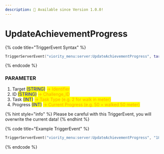 ```yaml
---
description: 🔧 Available since Version 1.0.0!
---
```


# UpdateAchievementProgress

{% code title="TriggerEvent Syntax" %}
```lua
TriggerServerEvent("viority_menu:server:UpdateAchievementProgress", target, id, task, progress)
```
{% endcode %}

### PARAMETER

1. Target <mark style="color:blue;">(STRING)</mark> <mark style="color:orange;">-> Identifier</mark>
2. ID <mark style="color:blue;">(STRING)</mark> <mark style="color:orange;">-> Challenge\_ID</mark>
3. Task <mark style="color:blue;">(INT)</mark> <mark style="color:orange;">-> Task Type (e.g. 2 for walk in meter)</mark>
4. Progress <mark style="color:blue;">(INT)</mark> <mark style="color:orange;">-> Current Progress (e.g. 50 = walked 50 meter)</mark>&#x20;

{% hint style="info" %}
Please be careful with this TriggerEvent, you will overwrite the current data!
{% endhint %}

{% code title="Example TriggerEvent" %}
```lua
TriggerServerEvent("viority_menu:server:UpdateAchievementProgress", "187a7d2f561c7cc06230592de29439f1306480ab", "pilot_ahead", 9, 15)
```
{% endcode %}
